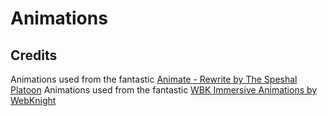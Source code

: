 # Animations

## Credits

Animations used from the fantastic [Animate - Rewrite by The Speshal Platoon](https://steamcommunity.com/sharedfiles/filedetails/?id=3283612524)
Animations used from the fantastic [WBK Immersive Animations by WebKnight](https://steamcommunity.com/sharedfiles/filedetails/?id=3165450999)
